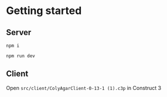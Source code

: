# Getting started

## Server

`npm i`

`npm run dev`

## Client

Open `src/client/ColyAgarClient-0-13-1 (1).c3p` in Construct 3
